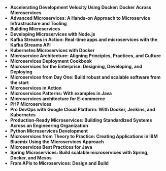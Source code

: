 
<ul>
  
 <li><b><a target="_blank" href="https://github.com/manjunath5496/Microservices-Books/blob/master/micro(1).pdf" style="text-decoration:none;">Accelerating Development Velocity Using Docker: Docker Across Microservices</a></b></li>
  
<li><b><a target="_blank" href="https://github.com/manjunath5496/Microservices-Books/blob/master/micro(2).pdf" style="text-decoration:none;">Advanced Microservices: A Hands-on Approach to Microservice Infrastructure and Tooling</a></b></li>

<li><b><a target="_blank" href="https://github.com/manjunath5496/Microservices-Books/blob/master/micro(3).pdf" style="text-decoration:none;"> Building Microservices</a></b></li>
<li><b><a target="_blank" href="https://github.com/manjunath5496/Microservices-Books/blob/master/micro(4).pdf" style="text-decoration:none;"> Developing Microservices with Node.js</a></b></li>
                            
  <li><b><a target="_blank" href="https://github.com/manjunath5496/Microservices-Books/blob/master/micro(5).pdf" style="text-decoration:none;">Kafka Streams in Action: Real-time apps and microservices with the Kafka Streams API</a></b></li>  
     <li><b><a target="_blank" href="https://github.com/manjunath5496/Microservices-Books/blob/master/micro(6).pdf" style="text-decoration:none;">Kubernetes Microservices with Docker</a></b></li>  
  
<li><b><a target="_blank" href="https://github.com/manjunath5496/Microservices-Books/blob/master/micro(7).pdf" style="text-decoration:none;">Microservice Architecture: Aligning Principles, Practices, and Culture</a></b></li>
<li><b><a target="_blank" href="https://github.com/manjunath5496/Microservices-Books/blob/master/micro(8).pdf" style="text-decoration:none;">Microservices Deployment Cookbook</a></b></li>
  
<li><b><a target="_blank" href="https://github.com/manjunath5496/Microservices-Books/blob/master/micro(9).pdf" style="text-decoration:none;">Microservices for the Enterprise: Designing, Developing, and Deploying</a></b></li>
<li><b><a target="_blank" href="https://github.com/manjunath5496/Microservices-Books/blob/master/micro(10).pdf" style="text-decoration:none;">Microservices from Day One: Build robust and scalable software from the start</a></b></li>
  
<li><b><a target="_blank" href="https://github.com/manjunath5496/Microservices-Books/blob/master/micro(11).pdf" style="text-decoration:none;">Microservices in Action</a></b></li>
  
  <li><b><a target="_blank" href="https://github.com/manjunath5496/Microservices-Books/blob/master/micro(12).pdf" style="text-decoration:none;">Microservices Patterns: With examples in Java </a></b></li>
<li><b><a target="_blank" href="https://github.com/manjunath5496/Microservices-Books/blob/master/micro(13).pdf" style="text-decoration:none;">Microservices architecture for E-commerce</a></b></li>
  
<li><b><a target="_blank" href="https://github.com/manjunath5496/Microservices-Books/blob/master/micro(14).pdf" style="text-decoration:none;">PHP Microservices</a></b></li>
  
<li><b><a target="_blank" href="https://github.com/manjunath5496/Microservices-Books/blob/master/micro(16).pdf" style="text-decoration:none;">Pro DevOps with Google Cloud Platform: With Docker, Jenkins, and Kubernetes</a></b></li>

  <li><b><a target="_blank" href="https://github.com/manjunath5496/Microservices-Books/blob/master/micro(17).pdf" style="text-decoration:none;">Production-Ready Microservices: Building Standardized Systems Across an Engineering Organization </a></b></li>
<li><b><a target="_blank" href="https://github.com/manjunath5496/Microservices-Books/blob/master/micro(18).pdf" style="text-decoration:none;">Python Microservices Development</a></b></li>

  
<li><b><a target="_blank" href="https://github.com/manjunath5496/Microservices-Books/blob/master/micro(19).pdf" style="text-decoration:none;">Microservices from Theory to Practice: Creating Applications in IBM Bluemix Using the Microservices Approach</a></b></li>

  <li><b><a target="_blank" href="https://github.com/manjunath5496/Microservices-Books/blob/master/micro(20).pdf" style="text-decoration:none;">Microservices Best Practices for Java </a></b></li>
<li><b><a target="_blank" href="https://github.com/manjunath5496/Microservices-Books/blob/master/micro(21).pdf" style="text-decoration:none;">Spring Microservices: Build scalable microservices with Spring, Docker, and Mesos</a></b></li>

<li><b><a target="_blank" href="https://github.com/manjunath5496/Microservices-Books/blob/master/micro(22).pdf" style="text-decoration:none;">From APIs to Microservices: Design and Build</a></b></li>



</ul>



